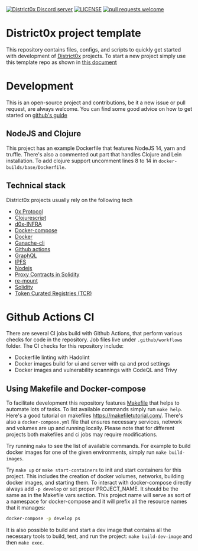 <div align="left">
    <a href="https://discord.com/invite/sS2AWYm"><img alt="District0x Discord server" src="https://img.shields.io/discord/356854079022039062?label=district0x&logo=discord"></a>
    <a href="LICENSE"><img alt="LICENSE" src="https://img.shields.io/github/license/district0x/new_project_template"></a>
    <a href="http://makeapullrequest.com"><img alt="pull requests welcome" src="https://img.shields.io/badge/PRs-welcome-brightgreen.svg?style=flat"></a></p>
</div>

# District0x project template

This repository contains files, configs, and scripts to quickly get started with development of [District0x](https://district0x.io) projects. To start a new project simply use this template repo as shown in [this document](https://docs.github.com/en/github/creating-cloning-and-archiving-repositories/creating-a-repository-on-github/creating-a-repository-from-a-template)

# Development

This is an open-source project and contributions, be it a new issue or pull request, are always welcome. You can find some good advice on how to get started on [github's guide](https://github.com/github/docs/blob/main/CONTRIBUTING.md)

## NodeJS and Clojure

This project has an example Dockerfile that features NodeJS 14, yarn and truffle. There's also a commented out part that handles Clojure and Lein installation. To add clojure support uncomment lines 8 to 14 in `docker-builds/base/Dockerfile`.

## Technical stack

District0x projects usually rely on the following tech

-   [0x Protocol](https://blog.0xproject.com/a-beginners-guide-to-0x-81d30298a5e0)
-   [Clojurescript](https://clojurescript.org/)
-   [d0x-INFRA](https://github.com/district0x/d0x-INFRA)
-   [Docker-compose](https://docs.docker.com/compose/reference/)
-   [Docker](https://docs.docker.com/get-started/)
-   [Ganache-cli](https://github.com/trufflesuite/ganache-cli)
-   [Github actions](https://docs.github.com/en/actions)
-   [GraphQL](https://graphql.org/)
-   [IPFS](https://docs.ipfs.io/)
-   [Nodejs](https://nodejs.org/en/about/)
-   [Proxy Contracts in Solidity](https://blog.zeppelin.solutions/proxy-libraries-in-solidity-79fbe4b970fd)
-   [re-mount](https://github.com/district0x/d0x-INFRA/blob/master/re-mount.md)
-   [Solidity](http://solidity.readthedocs.io/en/develop/)
-   [Token Curated Registries (TCR)](https://medium.com/@ilovebagels/token-curated-registries-1-0-61a232f8dac7)

# Github Actions CI

There are several CI jobs build with Github Actions, that perform various checks for code in the repository. Job files live under `.github/workflows` folder. The CI checks for this repository include:

- Dockerfile linting with Hadolint
- Docker images build for ui and server with qa and prod settings
- Docker images and vulnerability scannings with CodeQL and Trivy


## Using Makefile and Docker-compose

To facilitate development this repository features [Makefile](Makefile) that helps to automate lots of tasks. To list available commands simply run `make help`. Here's a good tutorial on makefiles https://makefiletutorial.com/. There's also a `docker-compose.yml` file that ensures necessary services, network and volumes are up and running locally. Please note that for different projects both makefiles and ci jobs may require modifications.

Try running `make` to see the list of available commands.
For example to build docker images for one of the given environments, simply run `make build-images`.

Try `make up` or `make start-containers` to init and start containers for this project. This includes the creation of docker volumes, networks, building docker images, and starting them. To interact with docker-compose directly always add `-p develop` or set proper PROJECT_NAME. It should be the same as in the Makefile vars section. This project name will serve as sort of a namespace for docker-compose and it will prefix all the resource names that it manages:

```sh
docker-compose -p develop ps
```

It is also possible to build and start a dev image that contains all the necessary tools to build, test, and run the project: `make build-dev-image` and then `make exec`.
